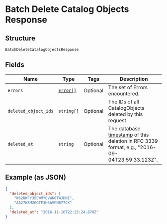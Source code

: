 
# Batch Delete Catalog Objects Response

## Structure

`BatchDeleteCatalogObjectsResponse`

## Fields

| Name | Type | Tags | Description |
|  --- | --- | --- | --- |
| `errors` | [`Error[]`](/doc/models/error.md) | Optional | The set of Errors encountered. |
| `deleted_object_ids` | `string[]` | Optional | The IDs of all CatalogObjects deleted by this request. |
| `deleted_at` | `string` | Optional | The database [timestamp](https://developer.squareup.com/docs/build-basics/working-with-dates) of this deletion in RFC 3339 format, e.g., "2016-09-04T23:59:33.123Z". |

## Example (as JSON)

```json
{
  "deleted_object_ids": [
    "W62UWFY35CWMYGVWK6TWJDNI",
    "AA27W3M2GGTF3H6AVPNB77CK"
  ],
  "deleted_at": "2016-11-16T22:25:24.878Z"
}
```

